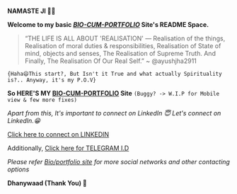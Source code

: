 **NAMASTE JI 🤗🙏**

**Welcome to my basic [_BIO-CUM-PORTFOLIO_](https://ayushjha2911.github.io/) Site's README Space.**

>“THE LIFE IS ALL ABOUT 'REALISATION' — Realisation of the things, Realisation of moral duties & responsibilities, Realisation of State of mind, objects and senses, The Realisation of Supreme Truth. And Finally, The Realisation Of Our Real Self.”
~ @ayushjha2911

`{Haha😄This start?, But Isn't it True and what actually Spirituality is?.. Anyway, it's my P.O.V}`

**So HERE'S MY [BIO-CUM-PORTFOLIO](https://ayushjha2911.github.io/) Site** `(Buggy? -> W.I.P for Mobile view & few more fixes)`


_Apart from this,
It's important to connect on LinkedIn 😇 Let's connect on LinkedIn.😁_

[Click here to connect on LINKEDIN](https://www.linkedin.com/in/ayushjha2911)

Additionally, [Click here for TELEGRAM I.D](https://telegram.me/ayushjha2911)

_Please refer [Bio/portfolio site](https://ayushjha2911.github.io/) for more social networks and other contacting options_

**Dhanywaad (Thank You) 🙏**
